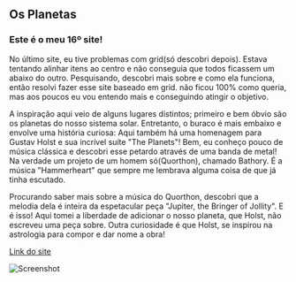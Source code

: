 ## Os Planetas
### Este é o meu 16º site!
No último site, eu tive problemas com grid(só descobri depois). Estava tentando alinhar itens ao centro e não conseguia que todos ficassem um abaixo do outro. Pesquisando, descobri mais sobre e como ela funciona, então resolvi fazer esse site baseado em grid. não ficou 100% como queria, mas aos poucos eu vou entendo mais e conseguindo atingir o objetivo.

A inspiração aqui veio de alguns lugares distintos; primeiro e bem óbvio são os planetas do nosso sistema solar. Entretanto, o buraco é mais embaixo e envolve uma história curiosa: Aqui também há uma homenagem para Gustav Holst e sua incrível suíte "The Planets"! Bem, eu conheço pouco de música clássica e descobri esse petardo através de uma banda de metal! Na verdade um projeto de um homem só(Quorthon), chamado Bathory. É a música "Hammerheart" que sempre me lembrava alguma coisa de que já tinha escutado.

Procurando saber mais sobre a música do Quorthon, descobri que a melodia dela é inteira da espetacular peça "Jupiter, the Bringer of Jollity". E é isso! Aqui tomei a liberdade de adicionar o nosso planeta, que Holst, não escreveu uma peça sobre. Outra curiosidade é que Holst, se inspirou na astrologia para compor e dar nome a obra!

[Link do site](https://arcmarcos.netlify.app/sites/15_musica/index.html)

![Screenshot](https://i.imgur.com/YL2KCLT.png)